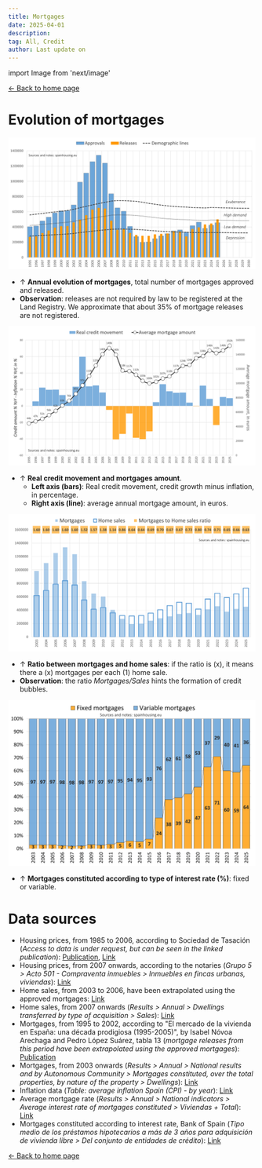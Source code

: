 ```yaml
---
title: Mortgages
date: 2025-04-01
description:
tag: All, Credit
author: Last update on
---
```


import Image from 'next/image'

<div class="meta-line"><a class="meta-back" href="/">← Back to home page</a></div>

# Evolution of mortgages

[![Hipotecas en España](/images/credityearly.png)](/images/credityearly.png)

- ↑ **Annual evolution of mortgages**, total number of mortgages approved and released.
- **Observation**: releases are not required by law to be registered at the Land Registry. We approximate that about 35% of mortgage releases are not registered.

[![Crédito en España](/images/creditmovement.png)](/images/creditmovement.png)

- ↑ **Real credit movement and mortgages amount**.
  - **Left axis (bars)**: Real credit movement, credit growth minus inflation, in percentage.
  - **Right axis (line)**: average annual mortgage amount, in euros.

[![Burbuja inmobiliaria](/images/creditratio.png)](/images/creditratio.png)

- ↑ **Ratio between mortgages and home sales**: if the ratio is (x), it means there a (x) mortgages per each (1) home sale.
- **Observation**: the ratio _Mortgages/Sales_ hints the formation of credit bubbles.

[![Tipo de hipotecas firmadas](/images/typemortgage.png)](/images/typemortgage.png)

- ↑ **Mortgages constituted according to type of interest rate (%)**: fixed or variable.

# Data sources

- Housing prices, from 1985 to 2006, according to Sociedad de Tasación (_Access to data is under request, but can be seen in the linked publication_): [Publication](https://www.st-tasacion.es/ext/pdf/estudios/sep19/2-Evolucion_de_Precios_de_Vivienda.pdf), [Link](https://www.st-tasacion.es/informe-de-tendencias-digital/)
- Housing prices, from 2007 onwards, according to the notaries (_Grupo 5 > Acto 501 - Compraventa inmuebles > Inmuebles en fincas urbanas, viviendas_): [Link](http://www.notariado.org/liferay/web/cien/estadisticas-al-completo)
- Home sales, from 2003 to 2006, have been extrapolated using the approved mortgages: [Link](https://www.ine.es/dyngs/INEbase/en/operacion.htm?c=Estadistica_C&cid=1254736170236&menu=resultados&idp=1254735576757#!tabs-1254736169948)
- Home sales, from 2007 onwards (_Results > Annual > Dwellings transferred by type of acquisition  > Sales_): [Link](https://www.ine.es/dyngs/INEbase/en/operacion.htm?c=Estadistica_C&cid=1254736171438&menu=resultados&idp=1254735576757)
- Mortgages, from 1995 to 2002, according to "El mercado de la vivienda en España: una década prodigiosa (1995-2005)", by Isabel Nóvoa Arechaga and Pedro López Suárez, tabla 13 (_mortgage releases from this period have been extrapolated using the approved mortgages_): [Publication](https://dialnet.unirioja.es/descarga/articulo/2499407.pdf)
- Mortgages, from 2003 onwards  (_Results > Annual > National results and by Autonomous Community > Mortgages constituted, over the total properties, by nature of the property > Dwellings_): [Link](https://www.ine.es/dyngs/INEbase/en/operacion.htm?c=Estadistica_C&cid=1254736170236&menu=resultados&idp=1254735576757#!tabs-1254736169948)
- Inflation data (_Table: average inflation Spain (CPI) - by year_): [Link](https://www.inflation.eu/en/inflation-rates/spain/historic-inflation/cpi-inflation-spain.aspx)
- Average mortgage rate (_Results > Annual > National indicators > Average interest rate of mortgages constituted > Viviendas + Total_): [Link](https://www.ine.es/dyngs/INEbase/operacion.htm?c=Estadistica_C&cid=1254736170236&menu=resultados&idp=1254735576606#!tabs-1254736169948)
- Mortgages constituted according to interest rate, Bank of Spain (_Tipo medio de los préstamos hipotecarios a más de 3 años para adquisición de vivienda libre > Del conjunto de entidades de crédito_): [Link](https://clientebancario.bde.es/pcb/es/menu-horizontal/productosservici/relacionados/tiposinteres/guia-textual/tiposinteresrefe/tabla_tipos_referencia_oficiales_mercado_hipotecario.html)

<div class="meta-line"><a class="meta-back" href="/">← Back to home page</a></div>
